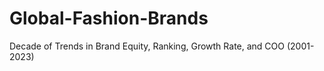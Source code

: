 # Global-Fashion-Brands
Decade of Trends in Brand Equity, Ranking, Growth Rate, and COO (2001-2023)
